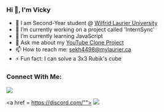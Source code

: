 ### Hi 👋, I'm Vicky

- 🏫 I am Second-Year student @ <a href = "https://www.wlu.ca/">Wilfrid Laurier University</a>
- 🔭 I’m currently working on a project called 'InternSync' 
- 🌱 I’m currently learning JavaScript
- 💬 Ask me about my <a href = "http://127.0.0.1:5500/Youtube/youtsube.html">YouTube Clone Project</a>
- 📫 How to reach me: sekh4498@mylaurier.ca
- ⚡ Fun fact: I can solve a 3x3 Rubik's cube


### Connect With Me:

<a href = "https://www.linkedin.com/in/vicky-sekhon-515560203/">
  <img src = "https://raw.githubusercontent.com/gauravghongde/social-icons/master/SVG/Color/LinkedIN.svg">
</a>

<a href = https://discord.com/"">
  <img src = "https://raw.githubusercontent.com/gauravghongde/social-icons/master/SVG/Color/Discord.svg">
</a>

<!--
**VickySekhon/VickySekhon** is a ✨ _special_ ✨ repository because its `README.md` (this file) appears on your GitHub profile.

Here are some ideas to get you started:

- 🔭 I’m currently working on ...
- 🌱 I’m currently learning ...
- 👯 I’m looking to collaborate on ...
- 🤔 I’m looking for help with ...
- 💬 Ask me about ...
- 📫 How to reach me: ...
- 😄 Pronouns: ...
- ⚡ Fun fact: ...
-->
